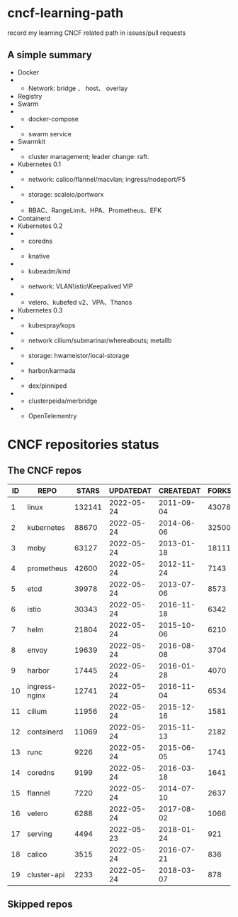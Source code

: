 # cncf-learning-path
record my learning CNCF related path in issues/pull requests

## A simple summary
- Docker
- - Network: bridge 、 host、 overlay
- Registry
- Swarm
- - docker-compose
- - swarm service
- Swarmkit
- - cluster management; leader change: raft.
- Kubernetes 0.1
- - network: calico/flannel/macvlan; ingress/nodeport/F5
- - storage: scaleio/portworx
- - RBAC、RangeLimit、HPA、Prometheus、EFK
- Containerd
- Kubernetes 0.2
- - coredns
- - knative
- - kubeadm/kind
- - network: VLAN\istio\Keepalived VIP
- - velero、kubefed v2、VPA、Thanos
- Kubernetes 0.3
- - kubespray/kops
- - network cilium/submarinar/whereabouts; metallb
- - storage: hwameistor/local-storage
- - harbor/karmada
- - dex/pinniped
- - clusterpeida/merbridge
- - OpenTelementry

# CNCF repositories status
<!--START_SECTION:github_repos-->
## The CNCF repos
| ID |     REPO      | STARS  | UPDATEDAT  | CREATEDAT  | FORKSCOUNT |
|----|---------------|--------|------------|------------|------------|
|  1 | linux         | 132141 | 2022-05-24 | 2011-09-04 |      43078 |
|  2 | kubernetes    |  88670 | 2022-05-24 | 2014-06-06 |      32500 |
|  3 | moby          |  63127 | 2022-05-24 | 2013-01-18 |      18111 |
|  4 | prometheus    |  42600 | 2022-05-24 | 2012-11-24 |       7143 |
|  5 | etcd          |  39978 | 2022-05-24 | 2013-07-06 |       8573 |
|  6 | istio         |  30343 | 2022-05-24 | 2016-11-18 |       6342 |
|  7 | helm          |  21804 | 2022-05-24 | 2015-10-06 |       6210 |
|  8 | envoy         |  19639 | 2022-05-24 | 2016-08-08 |       3704 |
|  9 | harbor        |  17445 | 2022-05-24 | 2016-01-28 |       4070 |
| 10 | ingress-nginx |  12741 | 2022-05-24 | 2016-11-04 |       6534 |
| 11 | cilium        |  11956 | 2022-05-24 | 2015-12-16 |       1581 |
| 12 | containerd    |  11069 | 2022-05-24 | 2015-11-13 |       2182 |
| 13 | runc          |   9226 | 2022-05-24 | 2015-06-05 |       1741 |
| 14 | coredns       |   9199 | 2022-05-24 | 2016-03-18 |       1641 |
| 15 | flannel       |   7220 | 2022-05-24 | 2014-07-10 |       2637 |
| 16 | velero        |   6288 | 2022-05-24 | 2017-08-02 |       1066 |
| 17 | serving       |   4494 | 2022-05-23 | 2018-01-24 |        921 |
| 18 | calico        |   3515 | 2022-05-24 | 2016-07-21 |        836 |
| 19 | cluster-api   |   2233 | 2022-05-24 | 2018-03-07 |        878 |



## Skipped repos
<!--END_SECTION:github_repos-->
